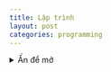 ```yaml
---
title: Lập trình
layout: post
categories: programming
---
```


<details>
  <summary>Ấn để mở</summary>
  {% highlight cpp linenos %}
  int add(int a, int b) {
    return a + b;
  }

  int main() {
    cout << add(5, 10);
  }
  {% endhighlight %}  
</details>
